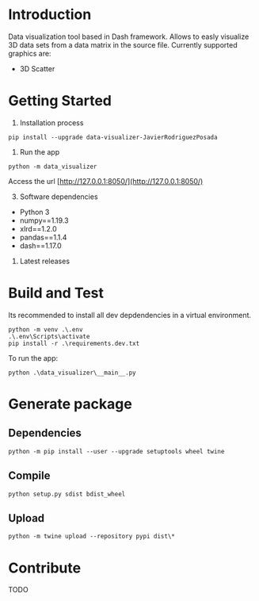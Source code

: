 # Introduction 
Data visualization tool based in Dash framework. Allows to easly visualize 3D data sets from a data matrix in the source file. Currently supported graphics are:
- 3D Scatter 

# Getting Started
1. Installation process
```
pip install --upgrade data-visualizer-JavierRodriguezPosada
```

1. Run the app
```
python -m data_visualizer
```
Access the url [http://127.0.0.1:8050/](http://127.0.0.1:8050/)

3. Software dependencies
- Python 3
- numpy==1.19.3
- xlrd==1.2.0
- pandas==1.1.4
- dash==1.17.0

1. Latest releases

# Build and Test
Its recommended to install all dev depdendencies in a virtual environment.
```
python -m venv .\.env
.\.env\Scripts\activate
pip install -r .\requirements.dev.txt
```

To run the app:
```
python .\data_visualizer\__main__.py
```

# Generate package

## Dependencies
```
python -m pip install --user --upgrade setuptools wheel twine
```

## Compile
``` 
python setup.py sdist bdist_wheel
```

## Upload
```
python -m twine upload --repository pypi dist\*
```

# Contribute
TODO
